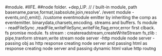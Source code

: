 #module.
#IIFE.
##node folder.
+dep,LIP.
// / built-in module, path basename,parse,format,isabsolute,join,resolve'.
/event module - events,on(),emit().
/custome eventmodule emitter by inheriting the comp as eventemitter.
binarydata,charsets,encoding.
streams and buffers.
fs module - readFileSync ,readFile,writeFileSync,writeFile,flag,error,error first clback.
fs promise module.
fs stream : createreadstream,createWriteStream
fs,zlib : pipe,tranform stream,write stream
node server -http module
node server - passing obj as http response
creating node server and passing html as response
creating node server and passing dynamic html value
http routng
